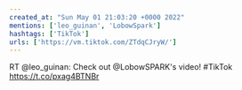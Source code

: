 ```yaml
---
created_at: "Sun May 01 21:03:20 +0000 2022"
mentions: ['leo_guinan', 'LobowSpark']
hashtags: ['TikTok']
urls: ['https://vm.tiktok.com/ZTdqCJryW/']
---
```


RT @leo_guinan: Check out @LobowSPARK's video! #TikTok https://t.co/pxag4BTNBr